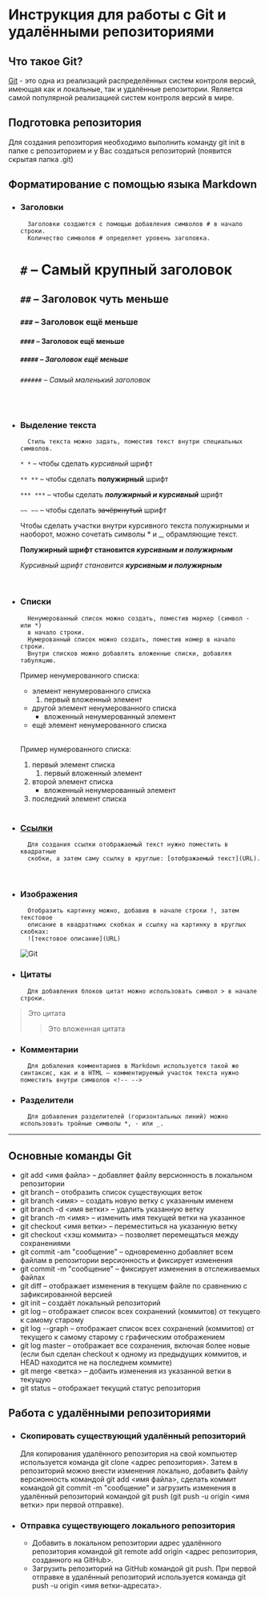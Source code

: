 # Инструкция для работы с Git и удалёнными репозиториями


## Что такое Git?

[Git](https://en.wikipedia.org/wiki/Git) - это одна из реализаций распределённых систем контроля версий, имеющая как и локальные, так и удалённые репозитории. Является самой популярной реализацией систем контроля версий в мире.

## Подготовка репозитория

Для создания репозитория необходимо выполнить команду git init в папке с репозиторием и у Вас создаться репозиторий (появится скрытая папка .git)

## Форматирование с помощью языка Markdown

* ### Заголовки
        Заголовки создаются с помощью добавления символов # в начало строки.
        Количество символов # определяет уровень заголовка.
    # `#` – Самый крупный заголовок
    ## `##` – Заголовок чуть меньше
    ### `###` – Заголовок ещё меньше
    #### `####` – Заголовок ещё меньше
    ##### `#####` – Заголовок ещё меньше
    ###### `######` – Самый маленький заголовок

<br/>

* ### Выделение текста
        Стиль текста можно задать, поместив текст внутри специальных символов.
    `* *` – чтобы сделать *курсивный* шрифт

    `** **` – чтобы сделать **полужирный** шрифт

    `*** ***` – чтобы сделать ***полужирный и курсивный*** шрифт

    `~~ ~~` – чтобы сделать  ~~зачёркнутый~~ шрифт

     Чтобы сделать участки внутри курсивного текста полужирными и наоборот, можно сочетать символы * и _, обрамляющие текст.
    
    **Полужирный шрифт становится _курсивным и полужирным_**

    _Курсивный шрифт становится **курсивным и полужирным**_

<br/>

* ### Списки
        Ненумерованный список можно создать, поместив маркер (символ - или *)
        в начало строки.
        Нумерованный список можно создать, поместив номер в начало строки.
        Внутри списков можно добавлять вложенные списки, добавляя табуляцию.

    Пример ненумерованного списка:
    * элемент ненумерованного списка
        1. первый вложенный элемент
    * другой элемент ненумерованного списка
        * вложенный ненумерованный элемент
    * ещё элемент ненумерованного списка

    <br/>

    Пример нумерованного списка:
    1. первый элемент списка
        1. первый вложенный элемент
    2. второй элемент списка
        * вложенный ненумерованный элемент
    3. последний элемент списка

     <br/>

* ### [Ссылки](https://ru.wikipedia.org/wiki/Ссылка_(программирование))
        Для создания ссылки отображаемый текст нужно поместить в квадратные
        скобки, а затем саму ссылку в круглые: [отображаемый текст](URL).

     <br/>

* ### Изображения
        Отобразить картинку можно, добавив в начале строки !, затем текстовое
        описание в квадратнымх скобках и ссылку на картинку в круглых скобках:
        ![текстовое описание](URL)
    ![Git](https://res.cloudinary.com/practicaldev/image/fetch/s--pTcxXuyO--/c_limit%2Cf_auto%2Cfl_progressive%2Cq_auto%2Cw_880/https://dev-to-uploads.s3.amazonaws.com/uploads/articles/f74bmsndki896ipeaclv.jpeg)

* ### Цитаты
        Для добавления блоков цитат можно использовать символ > в начале строки.
> Это цитата
>> Это вложенная цитата

* ### Комментарии
        Для добаления комментариев в Markdown используется такой же синтаксис, как и в HTML – комментируемый участок текста нужно поместить внутри символов <!-- -->
<!--Это комментарий, его не видно в режиме просмотра-->

* ### Разделители
        Для добавления разделителей (горизонтальных линий) можно использовать тройные символы *, - или _.

***

## Основные команды Git

* git add <имя файла> – добавляет файлу версионность в локальном репозитории
* git branch – отобразить список существующих веток
* git branch <имя> – создать новую ветку с указанным именем
* git branch -d <имя ветки> – удалить указанную ветку
* git branch -m <имя> – изменить имя текущей ветки на указанное
* git checkout <имя ветки> – переместиться на указанную ветку
* git checkout <хэш коммита> – позволяет перемещаться между сохранениями
* git commit -am "сообщение" – одновременно добавляет всем файлам в репозитории версионность и фиксирует изменения
* git commit -m "сообщение" – фиксирует изменения в отслеживаемых файлах
* git diff – отображает изменения в текущем файле по сравнению с зафиксированной версией
* git init – создаёт локальный репозиторий
* git log – отображает список всех сохранений (коммитов) от текущего к самому старому
* git log --graph – отображает список всех сохранений (коммитов) от текущего к самому старому с графическим отображением
* git log master – отображает все сохранения, включая более новые (если был сделан checkout к одному из предыдущих коммитов, и HEAD находится не на последнем коммите)
* git merge <ветка> – добаить изменения из указанной ветки в текущую
* git status – отображает текущий статус репозитория

## Работа с удалёнными репозиториями

* ### Скопировать существующий удалённый репозиторий

    Для копирования удалённого репозитория на свой компьютер используется команда git clone <адрес репозитория>. Затем в репозиторий можно внести изменения локально, добавить файлу версионность командой git add <имя файла>, сделать коммит командой git commit -m "сообщение" и загрузить изменения в удалённый репозиторий командой git push (git push -u origin <имя ветки> при первой отправке).

* ### Отправка существующего локального репозитория

    * Добавить в локальном репозитории адрес удалённого репозитория командой git remote add origin <адрес репозитория, созданного на GitHub>.
    * Загрузить репозиторий на GitHub командой git push. При первой отправке в удалённый репозиторий используется команда git push -u origin <имя ветки-адресата>.
